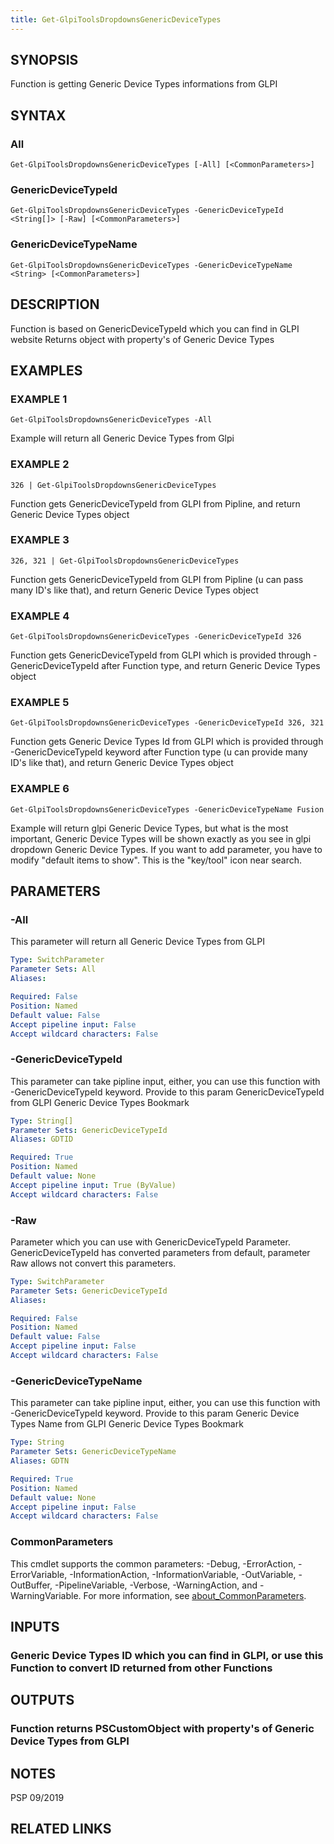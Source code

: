 ```yaml
---
title: Get-GlpiToolsDropdownsGenericDeviceTypes
---
```


## SYNOPSIS
Function is getting Generic Device Types informations from GLPI

## SYNTAX

### All
```
Get-GlpiToolsDropdownsGenericDeviceTypes [-All] [<CommonParameters>]
```

### GenericDeviceTypeId
```
Get-GlpiToolsDropdownsGenericDeviceTypes -GenericDeviceTypeId <String[]> [-Raw] [<CommonParameters>]
```

### GenericDeviceTypeName
```
Get-GlpiToolsDropdownsGenericDeviceTypes -GenericDeviceTypeName <String> [<CommonParameters>]
```

## DESCRIPTION
Function is based on GenericDeviceTypeId which you can find in GLPI website
Returns object with property's of Generic Device Types

## EXAMPLES

### EXAMPLE 1
```
Get-GlpiToolsDropdownsGenericDeviceTypes -All
```

Example will return all Generic Device Types from Glpi

### EXAMPLE 2
```
326 | Get-GlpiToolsDropdownsGenericDeviceTypes
```

Function gets GenericDeviceTypeId from GLPI from Pipline, and return Generic Device Types object

### EXAMPLE 3
```
326, 321 | Get-GlpiToolsDropdownsGenericDeviceTypes
```

Function gets GenericDeviceTypeId from GLPI from Pipline (u can pass many ID's like that), and return Generic Device Types object

### EXAMPLE 4
```
Get-GlpiToolsDropdownsGenericDeviceTypes -GenericDeviceTypeId 326
```

Function gets GenericDeviceTypeId from GLPI which is provided through -GenericDeviceTypeId after Function type, and return Generic Device Types object

### EXAMPLE 5
```
Get-GlpiToolsDropdownsGenericDeviceTypes -GenericDeviceTypeId 326, 321
```

Function gets Generic Device Types Id from GLPI which is provided through -GenericDeviceTypeId keyword after Function type (u can provide many ID's like that), and return Generic Device Types object

### EXAMPLE 6
```
Get-GlpiToolsDropdownsGenericDeviceTypes -GenericDeviceTypeName Fusion
```

Example will return glpi Generic Device Types, but what is the most important, Generic Device Types will be shown exactly as you see in glpi dropdown Generic Device Types.
If you want to add parameter, you have to modify "default items to show".
This is the "key/tool" icon near search.

## PARAMETERS

### -All
This parameter will return all Generic Device Types from GLPI

```yaml
Type: SwitchParameter
Parameter Sets: All
Aliases:

Required: False
Position: Named
Default value: False
Accept pipeline input: False
Accept wildcard characters: False
```

### -GenericDeviceTypeId
This parameter can take pipline input, either, you can use this function with -GenericDeviceTypeId keyword.
Provide to this param GenericDeviceTypeId from GLPI Generic Device Types Bookmark

```yaml
Type: String[]
Parameter Sets: GenericDeviceTypeId
Aliases: GDTID

Required: True
Position: Named
Default value: None
Accept pipeline input: True (ByValue)
Accept wildcard characters: False
```

### -Raw
Parameter which you can use with GenericDeviceTypeId Parameter.
GenericDeviceTypeId has converted parameters from default, parameter Raw allows not convert this parameters.

```yaml
Type: SwitchParameter
Parameter Sets: GenericDeviceTypeId
Aliases:

Required: False
Position: Named
Default value: False
Accept pipeline input: False
Accept wildcard characters: False
```

### -GenericDeviceTypeName
This parameter can take pipline input, either, you can use this function with -GenericDeviceTypeId keyword.
Provide to this param Generic Device Types Name from GLPI Generic Device Types Bookmark

```yaml
Type: String
Parameter Sets: GenericDeviceTypeName
Aliases: GDTN

Required: True
Position: Named
Default value: None
Accept pipeline input: False
Accept wildcard characters: False
```

### CommonParameters
This cmdlet supports the common parameters: -Debug, -ErrorAction, -ErrorVariable, -InformationAction, -InformationVariable, -OutVariable, -OutBuffer, -PipelineVariable, -Verbose, -WarningAction, and -WarningVariable. For more information, see [about_CommonParameters](http://go.microsoft.com/fwlink/?LinkID=113216).

## INPUTS

### Generic Device Types ID which you can find in GLPI, or use this Function to convert ID returned from other Functions
## OUTPUTS

### Function returns PSCustomObject with property's of Generic Device Types from GLPI
## NOTES
PSP 09/2019

## RELATED LINKS
